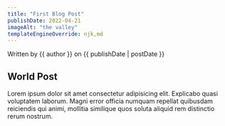 ```yaml
---
title: "First Blog Post"
publishDate: 2022-04-21
imageAlt: "the valley"
templateEngineOverride: njk,md
---
```

Written by {{ author }} on {{ publishDate | postDate }}<br/>
## World Post
Lorem ipsum dolor sit amet consectetur adipisicing elit. Explicabo quasi voluptatem laborum. Magni error officia numquam repellat quibusdam reiciendis qui animi, mollitia similique quos soluta aliquid rem distinctio rerum nostrum.
